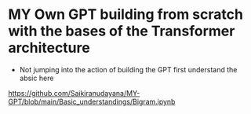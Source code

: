 # MY Own GPT building from scratch with the bases of the Transformer architecture

- Not jumping into the action of building the GPT first understand the absic here

https://github.com/Saikiranudayana/MY-GPT/blob/main/Basic_understandings/Bigram.ipynb
